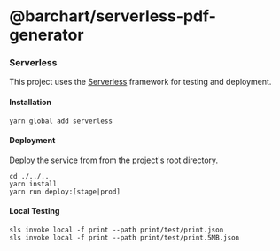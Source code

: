 # @barchart/serverless-pdf-generator

### Serverless

This project uses the [Serverless](https://serverless.com/) framework for testing and deployment.

#### Installation

```shell
yarn global add serverless
```

#### Deployment

Deploy the service from from the project's root directory.

```shell
cd ./../..
yarn install
yarn run deploy:[stage|prod]
```

#### Local Testing

```shell
sls invoke local -f print --path print/test/print.json
sls invoke local -f print --path print/test/print.5MB.json
```